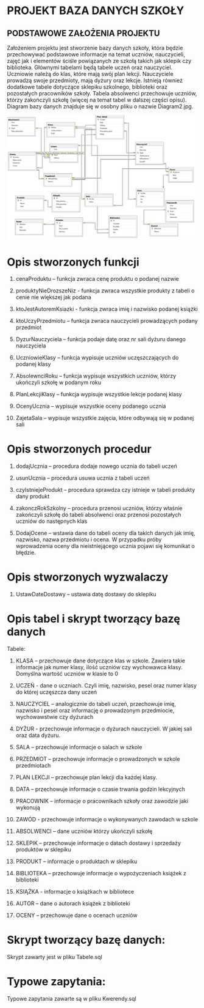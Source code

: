# PROJEKT BAZA DANYCH SZKOŁY


## PODSTAWOWE ZAŁOŻENIA PROJEKTU

Założeniem projektu jest stworzenie bazy danych szkoły, która będzie przechowywać podstawowe informacje na temat uczniów, nauczycieli, zajęć jak i elementów ściśle powiązanych ze szkołą takich jak sklepik czy biblioteka. Głównymi tabelami będą tabele uczeń oraz nauczyciel. Uczniowie należą do klas, które mają swój plan lekcji. Nauczyciele prowadzą swoje przedmioty, mają dyżury oraz lekcje.  Istnieją również dodatkowe tabele dotyczące sklepiku szkolnego, biblioteki oraz pozostałych pracowników szkoły. Tabela absolwenci przechowuje uczniów, którzy zakończyli szkołę (więcej na temat tabel w dalszej części opisu). Diagram bazy danych znajduje się w osobny pliku o nazwie Diagram2.jpg.

![Diagram](Diagram2.jpg)

# Opis stworzonych funkcji

1) cenaProduktu – funkcja zwraca cenę produktu o podanej nazwie

2) produktyNieDrozszeNiz - funkcja zwraca wszystkie produkty z tabeli o cenie nie większej jak podana

3) ktoJestAutoremKsiazki -  funkcja zwraca imię i nazwisko podanej książki

4) ktoUczyPrzedmiotu – funkcja zwraca nauczycieli prowadzących podany przedmiot

5) DyzurNauczyciela – funkcja podaje datę oraz nr sali dyżuru danego nauczyciela

6) UczniowieKlasy – funkcja wypisuje uczniów uczęszczających do podanej klasy

7) AbsolewnciRoku – funkcja wypisuje wszystkich uczniów, którzy ukończyli szkołę w podanym roku

8) PlanLekcjiKlasy – funkcja wypisuje wszystkie lekcje podanej klasy

9) OcenyUcznia – wypisuje wszystkie oceny podanego ucznia

10) ZajetaSala – wypisuje wszystkie zajęcia, które odbywają się w podanej sali


# Opis stworzonych procedur

1) dodajUcznia – procedura dodaje nowego ucznia do tabeli uczeń

2) usunUcznia – procedura usuwa ucznia z tabeli uczeń

3) czyIstniejeProdukt – procedura sprawdza czy istnieje w tabeli produkty dany produkt

4) zakonczRokSzkolny – procedura przenosi uczniów, którzy właśnie zakończyli szkołę do tabeli absolwenci oraz przenosi pozostałych uczniów do następnych klas

5) DodajOcene –  wstawia dane do tabeli oceny dla takich danych jak imię, nazwisko, nazwa przedmiotu i ocena. W przypadku próby wprowadzenia oceny dla nieistniejącego ucznia pojawi się komunikat o błędzie.


# Opis stworzonych wyzwalaczy

1) UstawDateDostawy – ustawia datę dostawy do sklepiku


# Opis tabel i skrypt tworzący bazę danych

Tabele:

1) KLASA – przechowuje dane dotyczące klas w szkole. Zawiera takie informacje jak numer klasy, ilość uczniów czy wychowawca klasy. Domyślna wartość uczniów w klasie to 0

2) UCZEŃ - dane o uczniach. Czyli imię, nazwisko, pesel oraz numer klasy do której uczęszcza dany uczeń

3) NAUCZYCIEL – analogicznie do tabeli uczeń, przechowuje imię, nazwisko i pesel oraz informację o prowadzonym przedmiocie, wychowawstwie czy dyżurach

4) DYŻUR - przechowuje informacje o dyżurach nauczycieli. W jakiej sali oraz data dyżuru.

5) SALA – przechowuje informacje o salach w szkole

6) PRZEDMIOT – przechowuje informacje o prowadzonych w szkole przedmiotach

7) PLAN LEKCJI – przechowuje plan lekcji dla każdej klasy.

8) DATA – przechowuje informacje o czasie trwania godzin lekcyjnych

9) PRACOWNIK – informacje o pracownikach szkoły oraz zawodzie jaki wykonują

10) ZAWÓD - przechowuje informacje o wykonywanych zawodach w szkole

11) ABSOLWENCI – dane uczniów którzy ukończyli szkołę

12) SKLEPIK – przechowuje informacje o datach dostawy i sprzedaży produktów w sklepiku

13) PRODUKT – informacje o produktach w sklepiku

14) BIBLIOTEKA – przechowuje informacje o wypożyczeniach książek z biblioteki

15) KSIĄŻKA - informacje o książkach w bibliotece

16) AUTOR – dane o autorach książek z biblioteki

17) OCENY – przechowuje dane o ocenach uczniów


# Skrypt tworzący bazę danych:

Skrypt zawarty jest w pliku Tabele.sql


# Typowe zapytania:

Typowe zapytania zawarte są w pliku Kwerendy.sql
